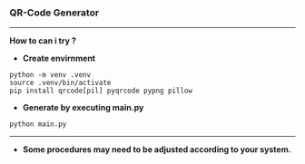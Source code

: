 ### QR-Code Generator

---

**How to can i try ?**

- **Create envirnment**

```
python -m venv .venv
source .venv/bin/activate
pip install qrcode[pil] pyqrcode pypng pillow
```

- **Generate by executing main.py**

```
python main.py
```
---

- **Some procedures may need to be adjusted according to your system.**
